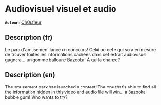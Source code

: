 # Audiovisuel visuel et audio

**`Auteur:`** [Ch0ufleur](https://ch0ufleur.dev/)

  ## Description (fr)

  Le parc d'amusement lance un concours! Celui ou celle qui sera en mesure de trouver toutes les informations cachées dans cet extrait audiovisuel gagnera... un gomme balloune Bazooka! À qui la chance?


  ## Description (en)

  The amusement park has launched a contest! The one that's able to find all the information hidden in this video and audio file will win... a Bazooka bubble gum! Who wants to try?
  
